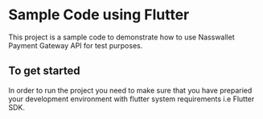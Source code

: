 # Sample Code using Flutter 

This project is a sample code to demonstrate how to use Nasswallet Payment Gateway API for test purposes.

## To get started
In order to run the project you need to make sure that you have preparied your development environment with flutter system requirements i.e Flutter SDK.
